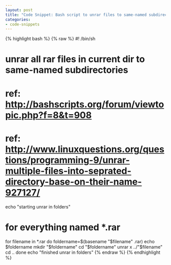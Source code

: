 ```yaml
---
layout: post
title: "Code Snippet: Bash script to unrar files to same-named subdirectories"
categories:
- code-snippets
---
```



{% highlight bash %}
{% raw %}
#! /bin/sh
# unrar all rar files in current dir to same-named subdirectories 
# ref: http://bashscripts.org/forum/viewtopic.php?f=8&t=908
# ref: http://www.linuxquestions.org/questions/programming-9/unrar-multiple-files-into-seprated-directory-base-on-their-name-927127/
echo "starting unrar in folders"
# for everything named *.rar
for filename in *.rar
do
foldername=$(basename "$filename" .rar)
echo $foldername
mkdir "$foldername"
cd "$foldername"
unrar x ../"$filename"
cd ..
done 
echo "finished unrar in folders"
{% endraw %}
{% endhighlight %}
